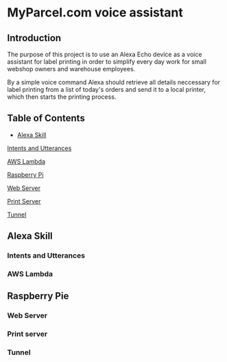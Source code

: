 # MyParcel.com voice assistant 

## Introduction

  The purpose of this project is to use an Alexa Echo device as a voice assistant for label printing in order to simplify every day work for small webshop owners and warehouse employees. 

  By a simple voice command Alexa should retrieve all details neccessary for label printing from a list of today's orders and send it to a local printer, which then starts the printing process. 

## Table of Contents

 - [ Alexa Skill](#alexa-skill)

  [ Intents and Utterances](#intents-and-utterances)

  [ AWS Lambda](#aws-lambda)

[Raspberry Pi](#raspberry-pi)

  [Web Server](#web-server)

  [Print Server](#print-server)

  [Tunnel](#tunnel)

## Alexa Skill

### Intents and Utterances

### AWS Lambda

## Raspberry Pie

### Web Server

### Print server

### Tunnel
